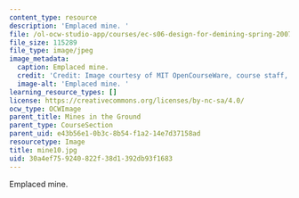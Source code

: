 ```yaml
---
content_type: resource
description: 'Emplaced mine. '
file: /ol-ocw-studio-app/courses/ec-s06-design-for-demining-spring-2007/30a4ef759240822f38d1392db93f1683_mine10.jpg
file_size: 115289
file_type: image/jpeg
image_metadata:
  caption: Emplaced mine.
  credit: 'Credit: Image courtesy of MIT OpenCourseWare, course staff, and students.'
  image-alt: 'Emplaced mine. '
learning_resource_types: []
license: https://creativecommons.org/licenses/by-nc-sa/4.0/
ocw_type: OCWImage
parent_title: Mines in the Ground
parent_type: CourseSection
parent_uid: e43b56e1-0b3c-8b54-f1a2-14e7d37158ad
resourcetype: Image
title: mine10.jpg
uid: 30a4ef75-9240-822f-38d1-392db93f1683
---
```

Emplaced mine. 